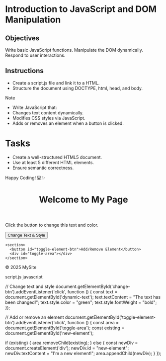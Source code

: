 # Introduction to JavaScript and DOM Manipulation

## Objectives

Write basic JavaScript functions.
Manipulate the DOM dynamically.
Respond to user interactions.

## Instructions

- Create a script.js file and link it to a HTML.
- Structure the document using DOCTYPE, html, head, and body.

>[!NOTE]
>  - Write JavaScript that:
>  - Changes text content dynamically.
>  - Modifies CSS styles via JavaScript.
>  - Adds or removes an element when a button is clicked.


# Tasks
- Create a well-structured HTML5 document.
- Use at least 5 different HTML elements.
- Ensure semantic correctness.

Happy Coding! 💻✨
<!DOCTYPE html>
<html lang="en">
<head>
  <meta charset="UTF-8" />
  <meta name="viewport" content="width=device-width, initial-scale=1.0"/>
  <title>DOM Manipulation Example</title>
  <link rel="stylesheet" href="styles.css" />
</head>
<body>
  <header>
    <h1 id="main-heading">Welcome to My Page</h1>
  </header>

  <main>
    <section>
      <p id="dynamic-text">Click the button to change this text and color.</p>
      <button id="change-btn">Change Text & Style</button>
    </section>

    <section>
      <button id="toggle-element-btn">Add/Remove Element</button>
      <div id="toggle-area"></div>
    </section>
  </main>

  <footer>
    <p>&copy; 2025 MySite</p>
  </footer>

  <script src="script.js"></script>
</body>
</html>

 script.js
javascript

// Change text and style
document.getElementById('change-btn').addEventListener('click', function () {
  const text = document.getElementById('dynamic-text');
  text.textContent = "The text has been changed!";
  text.style.color = "green";
  text.style.fontWeight = "bold";
});

// Add or remove an element
document.getElementById('toggle-element-btn').addEventListener('click', function () {
  const area = document.getElementById('toggle-area');
  const existing = document.getElementById('new-element');

  if (existing) {
    area.removeChild(existing);
  } else {
    const newDiv = document.createElement('div');
    newDiv.id = "new-element";
    newDiv.textContent = "I'm a new element!";
    area.appendChild(newDiv);
  }
});
